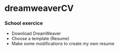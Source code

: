 # dreamweaverCV

### School exercice
- Download DreamWeaver
- Choose a template (Resume)
- Make some modifications to create my own resume

